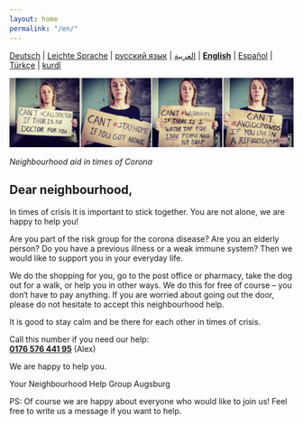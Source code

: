 ```yaml
---
layout: home
permalink: "/en/"
---
```


[Deutsch](/) \| 
[Leichte Sprache](/leichte-sprache) \| 
[русский язык](/ru) \|
[العربية](/ar) \| 
[**English**](/en) \| 
[Español](/es) \| 
[Türkçe](/tr) \| 
[kurdî](/ku)   

![](/img/soli.jpg)

*Neighbourhood aid in times of Corona*
## Dear neighbourhood,

In times of crisis it is important to stick together. You are not alone, we are happy to help you!


Are you part of the risk group for the corona disease? Are you an elderly person? Do you have a previous illness or a weak immune system? Then we would like to support you in your everyday life.


We do the shopping for you, go to the post office or pharmacy, take the dog out for a walk, or help you in other ways.  We do this for free of course – you don‘t have to pay anything. If you are worried about going out the door, please do not hesitate to accept this neighbourhood help. 


It is good to stay calm and be there for each other in times of crisis. 

Call this number if you need our help:  
**[0176 576 441 95](tel:+4917657644195)** (Alex)

We are happy to help you.


Your Neighbourhood Help Group Augsburg

PS: Of course we are happy about everyone who would like to join us! Feel free to write us a message if you want to help.
